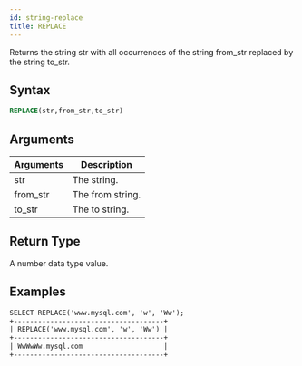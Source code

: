 ```yaml
---
id: string-replace
title: REPLACE
---
```


Returns the string str with all occurrences of the string from_str replaced by the string to_str.

## Syntax

```sql
REPLACE(str,from_str,to_str)
```

## Arguments

| Arguments   | Description |
| ----------- | ----------- |
| str | The string. |
| from_str | The from string. |
| to_str | The to string. |

## Return Type

A number data type value.

## Examples

```txt
SELECT REPLACE('www.mysql.com', 'w', 'Ww');
+-------------------------------------+
| REPLACE('www.mysql.com', 'w', 'Ww') |
+-------------------------------------+
| WwWwWw.mysql.com                    |
+-------------------------------------+
```
